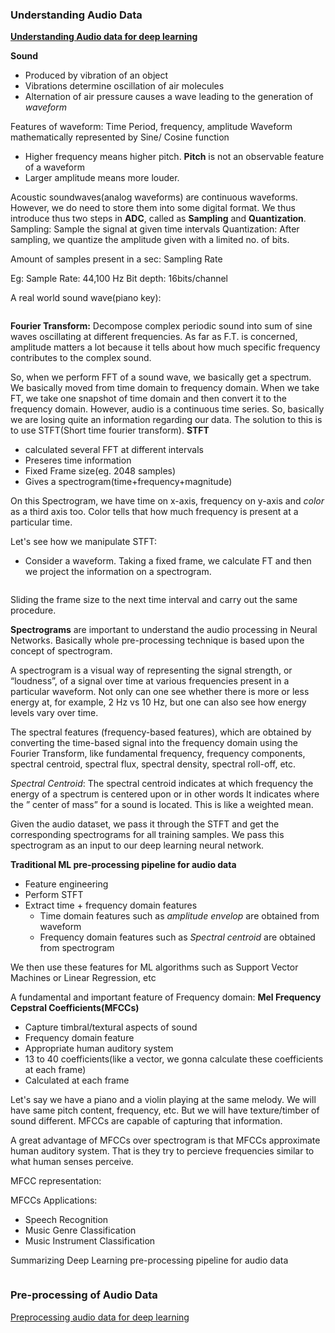 ### Understanding Audio Data

[**Understanding Audio data for deep learning**](https://www.youtube.com/watch?v=m3XbqfIij_Y)

**Sound**
- Produced by vibration of an object
- Vibrations determine oscillation of air molecules
- Alternation of air pressure causes a wave leading to the generation of _waveform_

Features of waveform: Time Period, frequency, amplitude
Waveform mathematically represented by Sine/ Cosine function

- Higher frequency means higher pitch. **Pitch** is not an observable feature of a waveform
- Larger amplitude means more louder. 

Acoustic soundwaves(analog waveforms) are continuous waveforms. However, we do need to store them into some digital format. 
We thus introduce thus two steps in **ADC**, called as **Sampling** and **Quantization**.
Sampling: Sample the signal at given time intervals
Quantization: After sampling, we quantize the amplitude given with a limited no. of bits.

Amount of samples present in a sec: Sampling Rate

Eg: Sample Rate: 44,100 Hz
Bit depth: 16bits/channel

A real world sound wave(piano key):

![]()

**Fourier Transform:**
Decompose complex periodic sound into sum of sine waves oscillating at different frequencies. As far as F.T. is concerned,
amplitude matters a lot because it tells about how much specific frequency contributes to the complex sound.

So, when we perform FFT of a sound wave, we basically get a spectrum. We basically moved from time domain to frequency domain.
When we take FT, we take one snapshot of time domain and then convert it to the frequency domain.
However, audio is a continuous time series. So, basically we are losing quite an information regarding our data. 
The solution to this is to use STFT(Short time fourier transform). 
**STFT**
- calculated several FFT at different intervals
- Preseres time information
- Fixed Frame size(eg. 2048 samples)
- Gives a spectrogram(time+frequency+magnitude)

On this Spectrogram, we have time on x-axis, frequency on y-axis and _color_ as a third axis too. Color tells that how much
frequency is present at a particular time.

Let's see how we manipulate STFT:
- Consider a waveform. Taking a fixed frame, we calculate FT and then we project the information on a spectrogram.

![]()

Sliding the frame size to the next time interval and carry out the same procedure. 

**Spectrograms** are important to understand the audio processing in Neural Networks. Basically whole pre-processing technique is based upon the concept of spectrogram.

A spectrogram is a visual way of representing the signal strength, or “loudness”, of a signal over time at various frequencies present in a particular waveform. Not only can one see whether there is more or less energy at, for example, 2 Hz vs 10 Hz, but one can also see how energy levels vary over time.

The spectral features (frequency-based features), which are obtained by converting the time-based signal into the frequency domain using the Fourier Transform, like fundamental frequency, frequency components, spectral centroid, spectral flux, spectral density, spectral roll-off, etc.

_Spectral Centroid_: The spectral centroid indicates at which frequency the energy of a spectrum is centered upon or in other words It indicates where the ” center of mass” for a sound is located. This is like a weighted mean.

Given the audio dataset, we pass it through the STFT and get the corresponding spectrograms for all training samples. We pass this spectrogram as an input to our deep learning neural network.

**Traditional ML pre-processing pipeline for audio data**
- Feature engineering
- Perform STFT
- Extract time + frequency domain features
  - Time domain features such as _amplitude envelop_ are obtained from waveform
  - Frequency domain features such as _Spectral centroid_ are obtained from spectrogram

We then use these features for ML algorithms such as Support Vector Machines or Linear Regression, etc

A fundamental and important feature of Frequency domain:
**Mel Frequency Cepstral Coefficients(MFCCs)**
- Capture timbral/textural aspects of sound
- Frequency domain feature
- Appropriate human auditory system
- 13 to 40 coefficients(like a vector, we gonna calculate these coefficients at each frame)
- Calculated at each frame

Let's say we have a piano and a violin playing at the same melody. We will have same pitch content, frequency, etc. But we will have texture/timber of sound different. MFCCs are capable of capturing that information.

A great advantage of MFCCs over spectrogram is that MFCCs approximate human auditory system. That is they try to percieve frequencies similar to what human senses perceive.

MFCC representation:
![]()

MFCCs Applications:
- Speech Recognition
- Music Genre Classification
- Music Instrument Classification

Summarizing Deep Learning pre-processing pipeline for audio data

![]()

### Pre-processing of Audio Data

[Preprocessing audio data for deep learning](https://www.youtube.com/watch?v=Oa_d-zaUti8)

